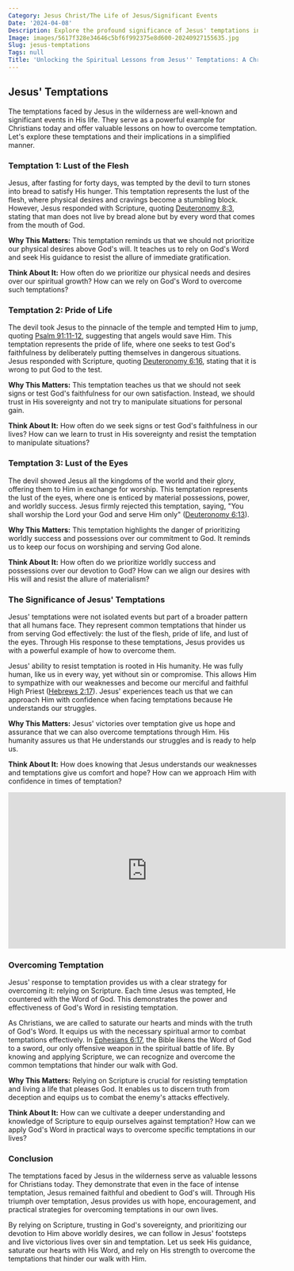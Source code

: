 ```yaml
---
Category: Jesus Christ/The Life of Jesus/Significant Events
Date: '2024-04-08'
Description: Explore the profound significance of Jesus' temptations in the wilderness, delving into the spiritual lessons and insights gleaned from this pivotal event in Christian theology.
Image: images/5617f328e34646c5bf6f992375e8d600-20240927155635.jpg
Slug: jesus-temptations
Tags: null
Title: 'Unlocking the Spiritual Lessons from Jesus'' Temptations: A Christian Perspective'
---
```


## Jesus' Temptations

The temptations faced by Jesus in the wilderness are well-known and significant events in His life. They serve as a powerful example for Christians today and offer valuable lessons on how to overcome temptation. Let's explore these temptations and their implications in a simplified manner.

### Temptation 1: Lust of the Flesh
Jesus, after fasting for forty days, was tempted by the devil to turn stones into bread to satisfy His hunger. This temptation represents the lust of the flesh, where physical desires and cravings become a stumbling block. However, Jesus responded with Scripture, quoting [Deuteronomy 8:3](https://www.bibleref.com/Deuteronomy/8/Deuteronomy-8-3.html), stating that man does not live by bread alone but by every word that comes from the mouth of God.

**Why This Matters:** This temptation reminds us that we should not prioritize our physical desires above God's will. It teaches us to rely on God's Word and seek His guidance to resist the allure of immediate gratification.

**Think About It:** How often do we prioritize our physical needs and desires over our spiritual growth? How can we rely on God's Word to overcome such temptations?

### Temptation 2: Pride of Life
The devil took Jesus to the pinnacle of the temple and tempted Him to jump, quoting [Psalm 91:11-12](https://www.bibleref.com/Psalm/91/Psalm-91-11.html), suggesting that angels would save Him. This temptation represents the pride of life, where one seeks to test God's faithfulness by deliberately putting themselves in dangerous situations. Jesus responded with Scripture, quoting [Deuteronomy 6:16](https://www.bibleref.com/Deuteronomy/6/Deuteronomy-6-16.html), stating that it is wrong to put God to the test.

**Why This Matters:** This temptation teaches us that we should not seek signs or test God's faithfulness for our own satisfaction. Instead, we should trust in His sovereignty and not try to manipulate situations for personal gain.

**Think About It:** How often do we seek signs or test God's faithfulness in our lives? How can we learn to trust in His sovereignty and resist the temptation to manipulate situations?

### Temptation 3: Lust of the Eyes
The devil showed Jesus all the kingdoms of the world and their glory, offering them to Him in exchange for worship. This temptation represents the lust of the eyes, where one is enticed by material possessions, power, and worldly success. Jesus firmly rejected this temptation, saying, "You shall worship the Lord your God and serve Him only" ([Deuteronomy 6:13](https://www.bibleref.com/Deuteronomy/6/Deuteronomy-6-13.html)).

**Why This Matters:** This temptation highlights the danger of prioritizing worldly success and possessions over our commitment to God. It reminds us to keep our focus on worshiping and serving God alone.

**Think About It:** How often do we prioritize worldly success and possessions over our devotion to God? How can we align our desires with His will and resist the allure of materialism?

### The Significance of Jesus' Temptations

Jesus' temptations were not isolated events but part of a broader pattern that all humans face. They represent common temptations that hinder us from serving God effectively: the lust of the flesh, pride of life, and lust of the eyes. Through His response to these temptations, Jesus provides us with a powerful example of how to overcome them.

Jesus' ability to resist temptation is rooted in His humanity. He was fully human, like us in every way, yet without sin or compromise. This allows Him to sympathize with our weaknesses and become our merciful and faithful High Priest ([Hebrews 2:17](https://www.bibleref.com/Hebrews/2/Hebrews-2-17.html)). Jesus' experiences teach us that we can approach Him with confidence when facing temptations because He understands our struggles.

**Why This Matters:** Jesus' victories over temptation give us hope and assurance that we can also overcome temptations through Him. His humanity assures us that He understands our struggles and is ready to help us.

**Think About It:** How does knowing that Jesus understands our weaknesses and temptations give us comfort and hope? How can we approach Him with confidence in times of temptation?


<iframe width="560" height="315" src="https://www.youtube.com/embed/FN4L5_TWsF4" frameborder="0" allow="autoplay; encrypted-media" allowfullscreen></iframe>


### Overcoming Temptation

Jesus' response to temptation provides us with a clear strategy for overcoming it: relying on Scripture. Each time Jesus was tempted, He countered with the Word of God. This demonstrates the power and effectiveness of God's Word in resisting temptation.

As Christians, we are called to saturate our hearts and minds with the truth of God's Word. It equips us with the necessary spiritual armor to combat temptations effectively. In [Ephesians 6:17](https://www.bibleref.com/Ephesians/6/Ephesians-6-17.html), the Bible likens the Word of God to a sword, our only offensive weapon in the spiritual battle of life. By knowing and applying Scripture, we can recognize and overcome the common temptations that hinder our walk with God.

**Why This Matters:** Relying on Scripture is crucial for resisting temptation and living a life that pleases God. It enables us to discern truth from deception and equips us to combat the enemy's attacks effectively.

**Think About It:** How can we cultivate a deeper understanding and knowledge of Scripture to equip ourselves against temptation? How can we apply God's Word in practical ways to overcome specific temptations in our lives?

### Conclusion

The temptations faced by Jesus in the wilderness serve as valuable lessons for Christians today. They demonstrate that even in the face of intense temptation, Jesus remained faithful and obedient to God's will. Through His triumph over temptation, Jesus provides us with hope, encouragement, and practical strategies for overcoming temptations in our own lives.

By relying on Scripture, trusting in God's sovereignty, and prioritizing our devotion to Him above worldly desires, we can follow in Jesus' footsteps and live victorious lives over sin and temptation. Let us seek His guidance, saturate our hearts with His Word, and rely on His strength to overcome the temptations that hinder our walk with Him.